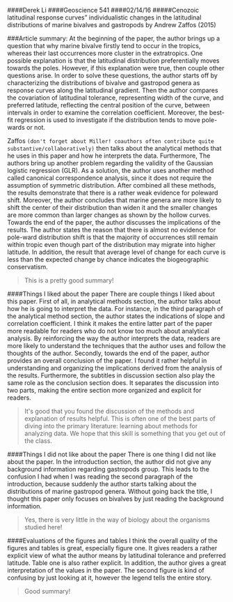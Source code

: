 ####Derek Li
####Geoscience 541
####02/14/16
#####Cenozoic latitudinal response curves” individualistic changes in the latitudinal distributions of marine bivalves and gastropods by Andrew Zaffos (2015)

###Article summary:
At the beginning of the paper, the author brings up a question that why marine bivalve firstly tend to occur in the tropics, whereas their last occurrences more cluster in the extratropics. One possible explanation is that the latitudinal distribution preferentially moves towards the poles. However, if this explanation were true, then couple other questions arise. In order to solve these questions, the author starts off by characterizing the distributions of bivalve and gastropod genera as response curves along the latitudinal gradient. Then the author compares the covariation of latitudinal tolerance, representing width of the curve, and preferred latitude, reflecting the central position of the curve, between intervals in order to examine the correlation coefficient. Moreover, the best-fit regression is used to investigate if the distribution tends to move pole-wards or not. 

Zaffos `(don't forget about Miller! coauthors often contribute quite substantive/collaboratively)` then talks about the analytical methods that he uses in this paper and how he interprets the data. Furthermore, The authors bring up another problem regarding the validity of the Gaussian logistic regression (GLR). As a solution, the author uses another method called canonical correspondence analysis, since it does not require the assumption of symmetric distribution. After combined all these methods, the results demonstrate that there is a rather weak evidence for poleward shift. Moreover, the author concludes that marine genera are more likely to shift the center of their distribution than widen it and the smaller changes are more common than larger changes as shown by the hollow curves. Towards the end of the paper, the author discusses the implications of the results. The author states the reason that there is almost no evidence for pole-ward distribution shift is that the majority of occurrences still remain within tropic even though part of the distribution may migrate into higher latitude. In addition, the result that average level of change for each curve is less than the expected change by chance indicates the biogeographic conservatism. 
> This is a pretty good summary!

####Things I liked about the paper
There are couple things I liked about this paper. First of all, in analytical methods section, the author talks about how he is going to interpret the data. For instance, in the third paragraph of the analytical method section, the author states the indications of slope and correlation coefficient. I think it makes the entire latter part of the paper more readable for readers who do not know too much about analytical analysis. By reinforcing the way the author interprets the data, readers are more likely to understand the techniques that the author uses and follow the thoughts of the author. Secondly, towards the end of the paper, author provides an overall conclusion of the paper. I found it rather helpful in understanding and organizing the implications derived from the analysis of the results. Furthermore, the subtitles in discussion section also play the same role as the conclusion section does. It separates the discussion into two parts, making the entire section more organized and explicit for readers.
> It's good that you found the discussion of the methods and explanation of results helpful. This is often one of the best parts of diving into the primary literature: learning about methods for analyzing data. We hope that this skill is something that you get out of the class.

####Things I did not like about the paper
There is one thing I did not like about the paper. In the introduction section, the author did not give any background information regarding gastropods group. This leads to the confusion I had when I was reading the second paragraph of the introduction, because suddenly the author starts talking about the distributions of marine gastropod genera. Without going back the title, I thought this paper only focuses on bivalves by just reading the background information. 
> Yes, there is very little in the way of biology about the organisms studied here!

####Evaluations of the figures and tables
I think the overall quality of the figures and tables is great, especially figure one. It gives readers a rather explicit view of what the author means by latitudinal tolerance and preferred latitude. Table one is also rather explicit. In addition, the author gives a great interpretation of the values in the paper. The second figure is kind of confusing by just looking at it, however the legend tells the entire story. 
> Good summary!
